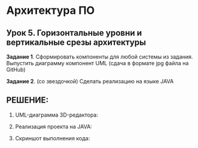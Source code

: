# Архитектура ПО 

## Урок 5. Горизонтальные уровни и вертикальные срезы архитектуры

**Задание 1**. Сформировать компоненты для любой системы из задания. 
Выпустить диаграмму компонент UML (сдача в формате jpg файла на GitHub)

**Задание 2**. (со звездочкой) Сделать реализацию на языке JAVA

## РЕШЕНИЕ:

1. UML-диаграмма 3D-редактора:


2. Реализация проекта на JAVA:


3. Скриншот выполнения кода:


   
   
   
